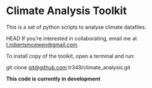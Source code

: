 # Climate Analysis Toolkit

This is a set of python scripts to analyse climate datafiles. 

HEAD
If you're interested in collaborating, email me at t.robertsmcewen@gmail.com.

To install copy of the toolkit, open a terminal and run: 

git clone git@github.com:tr349/climate_analysis.git

**This code is currently in development**

